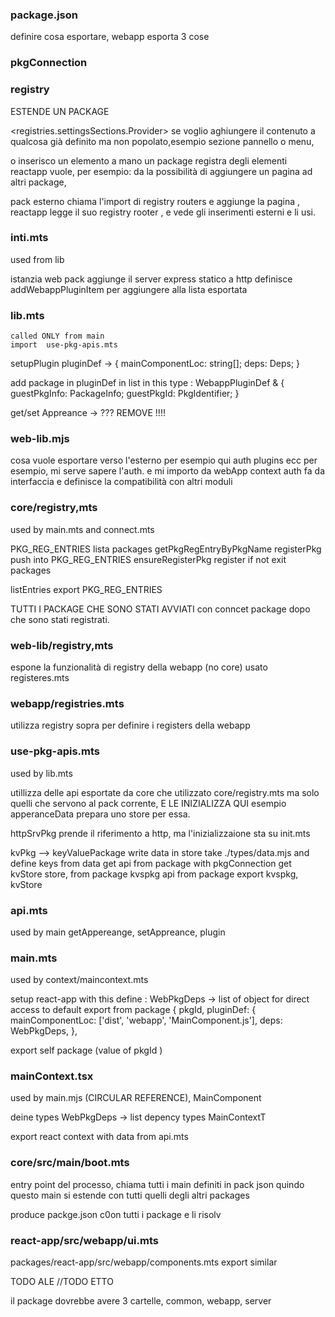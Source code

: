 ### package.json

definire cosa esportare, webapp esporta 3 cose

### pkgConnection

### registry

ESTENDE UN PACKAGE

<registries.settingsSections.Provider> se voglio aghiungere il contenuto a qualcosa già definito ma non popolato,esempio sezione pannello o menu,

o inserisco un elemento a mano un package registra degli elementi reactapp vuole, per esempio: da la possibilità di aggiungere un pagina ad altri package,

pack esterno chiama l'import di registry routers e aggiunge la pagina , reactapp legge il suo registry rooter , e vede gli inserimenti esterni e li usi.

### inti.mts

used from lib

istanzia web pack aggiunge il server express statico a http definisce addWebappPluginItem per aggiungere alla lista esportata

### lib.mts

    called ONLY from main
    import  use-pkg-apis.mts

setupPlugin pluginDef -> { mainComponentLoc: string[]; deps: Deps; }

add package in pluginDef in list in this type : WebappPluginDef<Deps> & { guestPkgInfo: PackageInfo; guestPkgId: PkgIdentifier<any>; }

get/set Appreance -> ??? REMOVE !!!!

### web-lib.mjs

cosa vuole esportare verso l'esterno per esempio qui auth plugins ecc per esempio, mi serve sapere l'auth. e mi importo da webApp context auth fa da interfaccia e definisce la compatibilità con altri moduli

### core/registry,mts

used by main.mts and connect.mts

PKG_REG_ENTRIES lista packages getPkgRegEntryByPkgName registerPkg push into PKG_REG_ENTRIES ensureRegisterPkg register if not exit packages

listEntries export PKG_REG_ENTRIES

TUTTI I PACKAGE CHE SONO STATI AVVIATI con conncet package dopo che sono stati registrati.

### web-lib/registry,mts

espone la funzionalità di registry della webapp (no core) usato registeres.mts

### webapp/registries.mts

utilizza registry sopra per definire i registers della webapp

### use-pkg-apis.mts

used by lib.mts

utillizza delle api esportate da core che utilizzato core/registry.mts ma solo quelli che servono al pack corrente, E LE INIZIALIZZA QUI esempio apperanceData prepara uno store per essa.

httpSrvPkg prende il riferimento a http, ma l'inizializzaione sta su init.mts

kvPkg --> keyValuePackage write data in store take ./types/data.mjs and define keys from data get api from package with pkgConnection get kvStore store, from package kvspkg api from package export kvspkg, kvStore

### api.mts

used by main getAppereange, setAppreance, plugin

### main.mts

used by context/maincontext.mts

setup react-app with this define : WebPkgDeps -> list of object for direct access to default export from package { pkgId, pluginDef: { mainComponentLoc: ['dist', 'webapp', 'MainComponent.js'], deps: WebPkgDeps, },

export self package (value of pkgId )

### mainContext.tsx

used by main.mjs (CIRCULAR REFERENCE), MainComponent

deine types WebPkgDeps -> list depency types MainContextT

export react context with data from api.mts

### core/src/main/boot.mts

entry point del processo, chiama tutti i main definiti in pack json quindo questo main si estende con tutti quelli degli altri packages

produce packge.json c0on tutti i package e li risolv

### react-app/src/webapp/ui.mts

packages/react-app/src/webapp/components.mts export similar

TODO ALE //TODO ETTO

il package dovrebbe avere 3 cartelle, common, webapp, server
